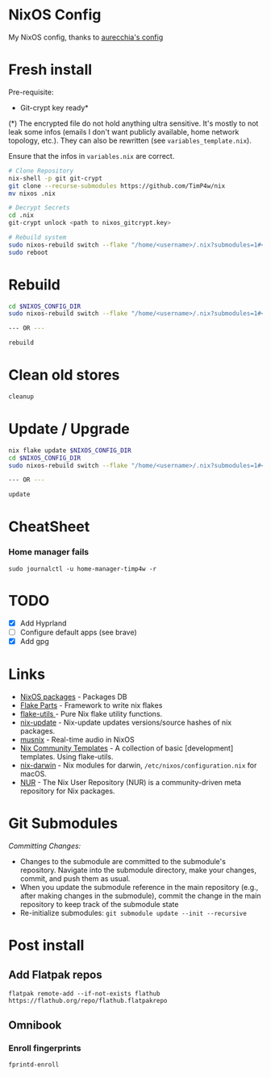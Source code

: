 # NixOS Config

My NixOS config, thanks to [aurecchia's config](https://github.com/aurecchia/nixos)

# Fresh install

Pre-requisite:

- Git-crypt key ready*

(*) The encrypted file do not hold anything ultra sensitive. It's mostly to not leak some infos (emails I don't want publicly available, home network topology, etc.).
They can also be rewritten (see `variables_template.nix`).

Ensure that the infos in `variables.nix` are correct.

```bash
# Clone Repository
nix-shell -p git git-crypt
git clone --recurse-submodules https://github.com/TimP4w/nix
mv nixos .nix

# Decrypt Secrets
cd .nix
git-crypt unlock <path to nixos_gitcrypt.key>

# Rebuild system
sudo nixos-rebuild switch --flake "/home/<username>/.nix?submodules=1#<hostname>"
sudo reboot
```

# Rebuild

```bash
cd $NIXOS_CONFIG_DIR  
sudo nixos-rebuild switch --flake "/home/<username>/.nix?submodules=1#<hostname>"

--- OR ---

rebuild
```

# Clean old stores

```bash
cleanup
```

# Update / Upgrade

```bash
nix flake update $NIXOS_CONFIG_DIR 
cd $NIXOS_CONFIG_DIR  
sudo nixos-rebuild switch --flake "/home/<username>/.nix?submodules=1#<hostname>" --upgrade

--- OR ---

update
```

# CheatSheet

### Home manager fails

```
sudo journalctl -u home-manager-timp4w -r
```

# TODO

- [x] Add Hyprland
- [ ] Configure default apps (see brave)
- [x] Add gpg

# Links

- [NixOS packages](https://search.nixos.org/packages) - Packages DB
- [Flake Parts](https://github.com/hercules-ci/flake-parts) - Framework to write nix flakes
- [flake-utils
](https://github.com/numtide/flake-utils) - Pure Nix flake utility functions.
- [nix-update](https://github.com/Mic92/nix-update) - Nix-update updates versions/source hashes of nix packages.
- [musnix](https://github.com/musnix/musnix) - Real-time audio in NixOS
- [Nix Community Templates](https://github.com/nix-community/templates) - A collection of basic [development] templates. Using flake-utils.
- [nix-darwin](https://github.com/LnL7/nix-darwin) - Nix modules for darwin, `/etc/nixos/configuration.nix` for macOS.
- [NUR](https://github.com/nix-community/NUR/) - The Nix User Repository (NUR) is a community-driven meta repository for Nix packages.

# Git Submodules

*Committing Changes:*

- Changes to the submodule are committed to the submodule's repository. Navigate into the submodule directory, make your changes, commit, and push them as usual.
- When you update the submodule reference in the main repository (e.g., after making changes in the submodule), commit the change in the main repository to keep track of the submodule state
- Re-initialize submodules: `git submodule update --init --recursive`

# Post install

## Add Flatpak repos

```
flatpak remote-add --if-not-exists flathub https://flathub.org/repo/flathub.flatpakrepo
```

## Omnibook

### Enroll fingerprints

```
fprintd-enroll
```
